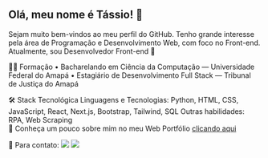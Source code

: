 ## Olá, meu nome é Tássio! 👋

Sejam muito bem-vindos ao meu perfil do GitHub.
Tenho grande interesse pela área de Programação e Desenvolvimento Web, com foco no Front-end.
Atualmente, sou Desenvolvedor Front-end 🎨

👨‍🎓 Formação
• Bacharelando em Ciência da Computação — Universidade Federal do Amapá
• Estagiário de Desenvolvimento Full Stack — Tribunal de Justiça do Amapá

🛠️ Stack Tecnológica
Linguagens e Tecnologias:
Python, HTML, CSS, JavaScript, React, Next.js, Bootstrap, Tailwind, SQL
Outras habilidades:
RPA, Web Scraping
<br/> 🚀 Conheça um pouco sobre mim no meu Web Portfólio <a href="https://26tassiofernandes.github.io/porfolio/" target="_blank">clicando aqui</a>

💬 Para contato:
 <a href="https://www.linkedin.com/in/tassiofernandes26/" target="_blank"><img src="https://img.shields.io/badge/-LinkedIn-%230077B5?style=for-the-badge&logo=linkedin&logoColor=white" target="_blank"></a>
 <a href="https://www.instagram.com/26tassio/" target="_blank"><img src="https://img.shields.io/badge/Instagram-E4405F?style=for-the-badge&logo=instagram&logoColor=white" target="_blank"></a>
